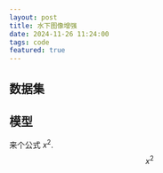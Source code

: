 ```yaml
---
layout: post
title: 水下图像增强
date: 2024-11-26 11:24:00
tags: code
featured: true
---
```


## 数据集



## 模型

来个公式 $x^2$.  $$x^2$$



